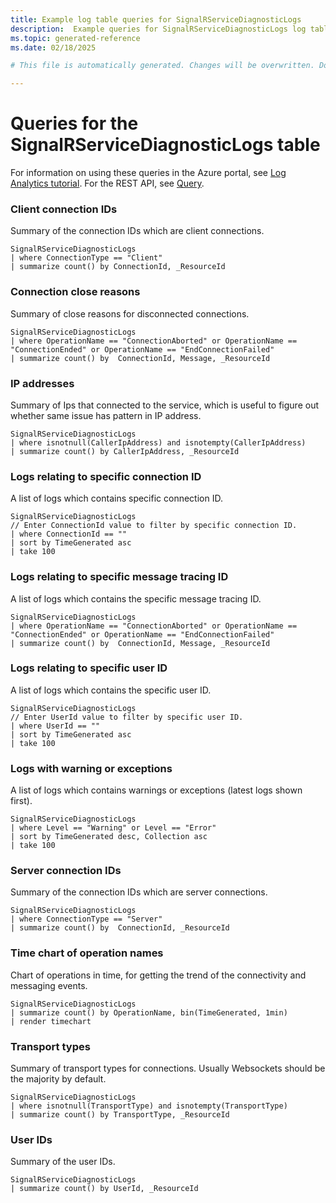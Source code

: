 ```yaml
---
title: Example log table queries for SignalRServiceDiagnosticLogs
description:  Example queries for SignalRServiceDiagnosticLogs log table
ms.topic: generated-reference
ms.date: 02/18/2025

# This file is automatically generated. Changes will be overwritten. Do not change this file directly. 

---
```


# Queries for the SignalRServiceDiagnosticLogs table

For information on using these queries in the Azure portal, see [Log Analytics tutorial](/azure/azure-monitor/logs/log-analytics-tutorial). For the REST API, see [Query](/rest/api/loganalytics/query).


### Client connection IDs  


Summary of the connection IDs which are client connections.  

```query
SignalRServiceDiagnosticLogs
| where ConnectionType == "Client"
| summarize count() by ConnectionId, _ResourceId
```



### Connection close reasons  


Summary of close reasons for disconnected connections.  

```query
SignalRServiceDiagnosticLogs
| where OperationName == "ConnectionAborted" or OperationName == "ConnectionEnded" or OperationName == "EndConnectionFailed"
| summarize count() by  ConnectionId, Message, _ResourceId
```



### IP addresses  


Summary of Ips that connected to the service, which is useful to figure out whether same issue has pattern in  IP address.  

```query
SignalRServiceDiagnosticLogs
| where isnotnull(CallerIpAddress) and isnotempty(CallerIpAddress)
| summarize count() by CallerIpAddress, _ResourceId
```



### Logs relating to specific connection ID  


A list of logs which contains specific connection ID.  

```query
SignalRServiceDiagnosticLogs
// Enter ConnectionId value to filter by specific connection ID.
| where ConnectionId == ""
| sort by TimeGenerated asc
| take 100
```



### Logs relating to specific message tracing ID  


A list of logs which contains the specific message tracing ID.  

```query
SignalRServiceDiagnosticLogs
| where OperationName == "ConnectionAborted" or OperationName == "ConnectionEnded" or OperationName == "EndConnectionFailed"
| summarize count() by  ConnectionId, Message, _ResourceId
```



### Logs relating to specific user ID  


A list of logs which contains the specific user ID.  

```query
SignalRServiceDiagnosticLogs
// Enter UserId value to filter by specific user ID.
| where UserId == ""
| sort by TimeGenerated asc
| take 100
```



### Logs with warning or exceptions  


A list of logs which contains warnings or exceptions (latest logs shown first).   

```query
SignalRServiceDiagnosticLogs
| where Level == "Warning" or Level == "Error"
| sort by TimeGenerated desc, Collection asc
| take 100
```



### Server connection IDs  


Summary of the connection IDs which are server connections.  

```query
SignalRServiceDiagnosticLogs
| where ConnectionType == "Server"
| summarize count() by  ConnectionId, _ResourceId
```



### Time chart of operation names  


Chart of operations in time, for getting the trend of the connectivity and messaging events.  

```query
SignalRServiceDiagnosticLogs
| summarize count() by OperationName, bin(TimeGenerated, 1min)
| render timechart
```



### Transport types  


Summary of transport types for connections. Usually Websockets should be the majority by default.  

```query
SignalRServiceDiagnosticLogs
| where isnotnull(TransportType) and isnotempty(TransportType)
| summarize count() by TransportType, _ResourceId
```



### User IDs  


Summary of the user IDs.  

```query
SignalRServiceDiagnosticLogs
| summarize count() by UserId, _ResourceId
```

